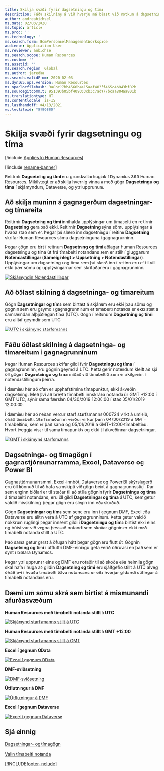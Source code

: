```yaml
---
title: Skilja svæði fyrir dagsetningu og tíma
description: Fáðu skilning á við hverju má búast við notkun á dagsetningar- og tímareitum í Microsoft Dynamics 365 Human Resources.
author: andreabichsel
ms.date: 02/03/2020
ms.topic: article
ms.prod: ''
ms.technology: ''
ms.search.form: HcmPersonnelManagementWorkspace
audience: Application User
ms.reviewer: anbichse
ms.search.scope: Human Resources
ms.custom: ''
ms.assetid: ''
ms.search.region: Global
ms.author: jaredha
ms.search.validFrom: 2020-02-03
ms.dyn365.ops.version: Human Resources
ms.openlocfilehash: 3a8bc27bb4560b4a15aef483ff465c4b943bf02b
ms.sourcegitcommit: 951393b05bf409333cb3c7ad977bcaa804aa801b
ms.translationtype: HT
ms.contentlocale: is-IS
ms.lasthandoff: 04/13/2021
ms.locfileid: "5889885"
---
```

# <a name="understand-date-and-time-fields"></a>Skilja svæði fyrir dagsetningu og tíma

[!include [Applies to Human Resources](../includes/applies-to-hr.md)]

[!include [rename-banner](~/includes/cc-data-platform-banner.md)]

Reitirnir **Dagsetning og tími** eru grundvallarhugtak í Dynamics 365 Human Resources. Mikilvægt er að skilja hvernig vinna á með gögn **Dagsetningu og tíma** í skjámyndum, Dataverse, og ytri upprunum.

## <a name="understanding-the-difference-between-date-and-date-and-time-field-data-types"></a>Að skilja muninn á gagnagerðum dagsetningar- og tímareita

Reitirnir **Dagsetning og tími** innihalda upplýsingar um tímabelti en reitirnir **Dagsetning** gera það ekki. Reitirnir **Dagsetning** sýna sömu upplýsingar á hvaða stað sem er. Þegar þú slærð inn dagsetningu í reitinn **Dagsetning** skrifar Human Resources sömu dagsetninguna í gagnagrunninn.

Þegar gögn eru birt í reitnum **Dagsetning og tími** aðlagar Human Resources dagsetningu og tíma út frá tímabelti notandans sem er stillt í glugganum **Notendastillingar** (**Sameiginlegt > Uppsetning > Notendastillingar**). Upplýsingar um dagsetningu og tíma sem þú slærð inn í reitinn eru ef til vill ekki þær sömu og upplýsingarnar sem skrifaðar eru í gagnagrunninn.

[![Skjámyndin Notendastillingar](./media/useroptionsform.png)](./media/useroptionsform.png)

## <a name="understanding-date-and-time-fields-in-forms"></a>Að öðlast skilning á dagsetninga- og tímareitum 

Gögn **Dagsetningar og tíma** sem birtast á skjánum eru ekki þau sömu og gögnin sem eru geymd í gagnagrunninum ef tímabelti notanda er ekki stillt á samræmdan alþjóðlegan tíma (UTC). Gögn í reitunum **Dagsetning og tími** eru alltaf geymdir sem UTC.

[![UTC í skjámynd starfsmanns](./media/worker-form.png)](./media/worker-form.png)

## <a name="understand-date-and-time-fields-in-the-database"></a>Fáðu öðlast skilning á dagsetninga- og tímareitum í gagnagrunninum 

Þegar Human Resources skrifar gildi fyrir **Dagsetningu og tíma** í gagnagrunninn, eru gögnin geymd á UTC. Þetta gerir notendum kleift að sjá öll gögn í **Dagsetningu og tíma** miðað við tímabeltið sem er skilgreint í notendastillingum þeirra.
 
Í dæminu hér að ofan er upphafstíminn tímapunktur, ekki ákveðin dagsetning. Með því að breyta tímabelti innskráða notanda úr GMT +12:00 í GMT UTC, sýnir sama færslan 04/30/2019 12:00:00 í stað 05/01/2019 12:00:00.
  
Í dæminu hér að neðan verður starf starfsmanns 000724 virkt á umleið, óháð tímabelti. Starfsmaðurinn verður virkur þann 04/30/2019 á GMT-tímabeltinu, sem er það sama og 05/01/2019 á GMT+12:00-tímabeltinu. Hvort tveggja vísar til sama tímapunkts og ekki til ákveðinnar dagsetningar. 

[![GMT í skjámynd starfsmanns](./media/worker-form2.png)](./media/worker-form2.png)

## <a name="date-and-time-data-in-data-management-framework-excel-dataverse-and-power-bi"></a>Dagsetninga- og tímagögn í gagnastjórnunarramma, Excel, Dataverse og Power BI 

Gagnastjórnunarrammi, Excel-innbót, Dataverse og Power BI skýrslugerð eru öll hönnuð til að hafa samskipti við gögn beint á gagnagrunnsstigi. Þar sem enginn biðlari er til staðar til að stilla gögnin fyrir **Dagsetningu og tíma** á tímabelti notandans, eru öll gildi **Dagsetningar og tíma** á UTC, sem getur valdið misskilningi þegar gögn eru slegin inn eða skoðuð.  
 
Gögn **Dagsetningar og tíma** sem send eru inn í gegnum DMF, Excel eða Dataverse eru álitin vera á UTC af gagnagrunninum. Þetta getur valdið nokkrum ruglingi þegar innsent gildi í **Dagsetningu og tíma** birtist ekki eins og búist var við vegna þess að notandi sem skoðar gögnin er ekki með tímabelti notanda stillt á UTC. 
 
Það sama getur gerst á öfugan hátt þegar gögn eru flutt út. Gögnin **Dagsetning og tími** í útfluttri DMF-einingu geta verið öðruvísi en það sem er sýnt í biðlara Dynamics. 
 
Þegar ytri upprunar eins og DMF eru notaðir til að skoða eða heimila gögn skal hafa í huga að gildin **Dagsetning og tími** eru sjálfgefið stillt á UTC alveg óháð því í hvaða tímabelti tölva notandans er eða hverjar gildandi stillingar á tímabelti notandans eru. 

## <a name="examples-of-the-same-record-being-displayed-in-different-product-areas"></a>Dæmi um sömu skrá sem birtist á mismunandi afurðasvæðum 

**Human Resources með tímabelti notanda stillt á UTC**

[![Skjámynd starfsmanns stillt á UTC](./media/worker-form3.png)](./media/worker-form3.png)

**Human Resources með tímabelti notanda stillt á GMT +12:00** 

[![Skjámynd starfsmanns stillt á GMT](./media/worker-form4.png)](./media/worker-form4.png)

**Excel í gegnum OData**

[![Excel í gegnum OData](./media/Excelviaodata.png)](./media/Excelviaodata.png)

**DMF-sviðsetning**

[![DMF-sviðsetning](./media/DMFStaging.png)](./media/DMFStaging.png)

**Útflutningur á DMF**

[![Útflutningur á DMF](./media/DMFexport.png)](./media/DMFexport.png)

**Excel í gegnum Dataverse**

[![Excel í gegnum Dataverse](./media/ExcelCDS.png)](./media/ExcelCDS.png)

## <a name="see-also"></a>Sjá einnig

[Dagsetningar- og tímagögn](/dynamics365/unified-operations/fin-and-ops/organization-administration/date-time-zones)<br></br>
[Valin tímabelti notanda](/dynamics365/unified-operations/fin-and-ops/organization-administration/tasks/set-users-preferred-time-zone) 


[!INCLUDE[footer-include](../includes/footer-banner.md)]